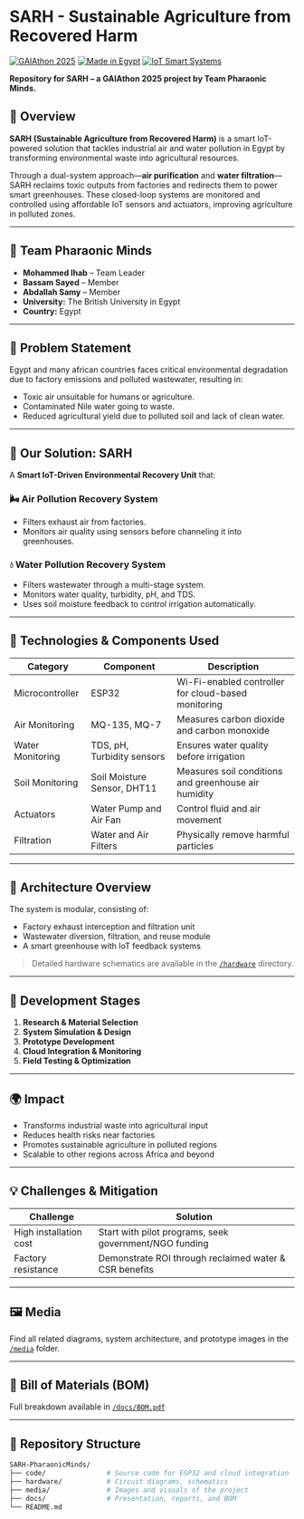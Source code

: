 # SARH - Sustainable Agriculture from Recovered Harm

[![GAIAthon 2025](https://img.shields.io/badge/GAIAthon-2025-green)](#)
[![Made in Egypt](https://img.shields.io/badge/Made%20in-Egypt-red)](#)
[![IoT Smart Systems](https://img.shields.io/badge/IoT-Smart%20Agriculture-blue)](#)

**Repository for SARH – a GAIAthon 2025 project by Team Pharaonic Minds.**

## 🚀 Overview

**SARH (Sustainable Agriculture from Recovered Harm)** is a smart IoT-powered solution that tackles industrial air and water pollution in Egypt by transforming environmental waste into agricultural resources.

Through a dual-system approach—**air purification** and **water filtration**—SARH reclaims toxic outputs from factories and redirects them to power smart greenhouses. These closed-loop systems are monitored and controlled using affordable IoT sensors and actuators, improving agriculture in polluted zones.

---

## 👥 Team Pharaonic Minds

- **Mohammed Ihab** – Team Leader  
- **Bassam Sayed** – Member  
- **Abdallah Samy** – Member  
- **University:** The British University in Egypt  
- **Country:** Egypt  

---

## 🧠 Problem Statement

Egypt and many african countries faces critical environmental degradation due to factory emissions and polluted wastewater, resulting in:

- Toxic air unsuitable for humans or agriculture.
- Contaminated Nile water going to waste.
- Reduced agricultural yield due to polluted soil and lack of clean water.

---

## 🌱 Our Solution: SARH

A **Smart IoT-Driven Environmental Recovery Unit** that:

### 🌬️ Air Pollution Recovery System
- Filters exhaust air from factories.
- Monitors air quality using sensors before channeling it into greenhouses.

### 💧 Water Pollution Recovery System
- Filters wastewater through a multi-stage system.
- Monitors water quality, turbidity, pH, and TDS.
- Uses soil moisture feedback to control irrigation automatically.

---

## 🔧 Technologies & Components Used

| Category | Component | Description |
|---------|-----------|-------------|
| Microcontroller | ESP32 | Wi-Fi-enabled controller for cloud-based monitoring |
| Air Monitoring | MQ-135, MQ-7 | Measures carbon dioxide and carbon monoxide |
| Water Monitoring | TDS, pH, Turbidity sensors | Ensures water quality before irrigation |
| Soil Monitoring | Soil Moisture Sensor, DHT11 | Measures soil conditions and greenhouse air humidity |
| Actuators | Water Pump and Air Fan | Control fluid and air movement |
| Filtration | Water and Air Filters | Physically remove harmful particles |

---

## 📐 Architecture Overview

The system is modular, consisting of:
- Factory exhaust interception and filtration unit
- Wastewater diversion, filtration, and reuse module
- A smart greenhouse with IoT feedback systems

> Detailed hardware schematics are available in the [`/hardware`](/hardware) directory.

---

## 🧪 Development Stages

1. **Research & Material Selection**
2. **System Simulation & Design**
3. **Prototype Development**
4. **Cloud Integration & Monitoring**
5. **Field Testing & Optimization**

---

## 🌍 Impact

- Transforms industrial waste into agricultural input
- Reduces health risks near factories
- Promotes sustainable agriculture in polluted regions
- Scalable to other regions across Africa and beyond

---

## 💡 Challenges & Mitigation

| Challenge | Solution |
|----------|----------|
| High installation cost | Start with pilot programs, seek government/NGO funding |
| Factory resistance | Demonstrate ROI through reclaimed water & CSR benefits |

---

## 🖼️ Media

Find all related diagrams, system architecture, and prototype images in the [`/media`](/media) folder.

---

## 🧾 Bill of Materials (BOM)

Full breakdown available in [`/docs/BOM.pdf`](./docs/BOM.pdf)

---

## 📁 Repository Structure

```bash
SARH-PharaonicMinds/
├── code/               # Source code for ESP32 and cloud integration
├── hardware/           # Circuit diagrams, schematics
├── media/              # Images and visuals of the project
├── docs/               # Presentation, reports, and BOM
└── README.md
